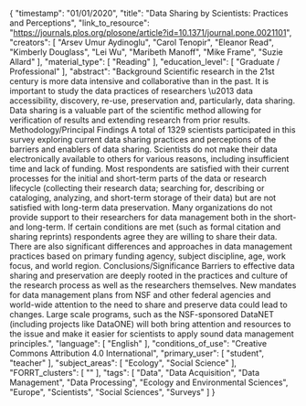 {
    "timestamp": "01/01/2020",
    "title": "Data Sharing by Scientists: Practices and Perceptions",
    "link_to_resource": "https://journals.plos.org/plosone/article?id=10.1371/journal.pone.0021101",
    "creators": [
        "Arsev Umur Aydinoglu",
        "Carol Tenopir",
        "Eleanor Read",
        "Kimberly Douglass",
        "Lei Wu",
        "Maribeth Manoff",
        "Mike Frame",
        "Suzie Allard"
    ],
    "material_type": [
        "Reading"
    ],
    "education_level": [
        "Graduate / Professional"
    ],
    "abstract": "Background Scientific research in the 21st century is more data intensive and collaborative than in the past. It is important to study the data practices of researchers \u2013 data accessibility, discovery, re-use, preservation and, particularly, data sharing. Data sharing is a valuable part of the scientific method allowing for verification of results and extending research from prior results. Methodology/Principal Findings A total of 1329 scientists participated in this survey exploring current data sharing practices and perceptions of the barriers and enablers of data sharing. Scientists do not make their data electronically available to others for various reasons, including insufficient time and lack of funding. Most respondents are satisfied with their current processes for the initial and short-term parts of the data or research lifecycle (collecting their research data; searching for, describing or cataloging, analyzing, and short-term storage of their data) but are not satisfied with long-term data preservation. Many organizations do not provide support to their researchers for data management both in the short- and long-term. If certain conditions are met (such as formal citation and sharing reprints) respondents agree they are willing to share their data. There are also significant differences and approaches in data management practices based on primary funding agency, subject discipline, age, work focus, and world region. Conclusions/Significance Barriers to effective data sharing and preservation are deeply rooted in the practices and culture of the research process as well as the researchers themselves. New mandates for data management plans from NSF and other federal agencies and world-wide attention to the need to share and preserve data could lead to changes. Large scale programs, such as the NSF-sponsored DataNET (including projects like DataONE) will both bring attention and resources to the issue and make it easier for scientists to apply sound data management principles.",
    "language": [
        "English"
    ],
    "conditions_of_use": "Creative Commons Attribution 4.0 International",
    "primary_user": [
        "student",
        "teacher"
    ],
    "subject_areas": [
        "Ecology",
        "Social Science"
    ],
    "FORRT_clusters": [
        ""
    ],
    "tags": [
        "Data",
        "Data Acquisition",
        "Data Management",
        "Data Processing",
        "Ecology and Environmental Sciences",
        "Europe",
        "Scientists",
        "Social Sciences",
        "Surveys"
    ]
}